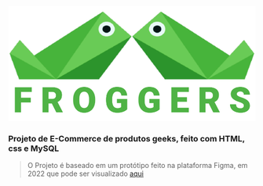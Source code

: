 <p align="center">
  <img src="svgviewer-output.svg" alt="Logo Froggers">
</p>

### Projeto de E-Commerce de produtos geeks, feito com HTML, css e MySQL

> O Projeto é baseado em um protótipo feito na plataforma Figma, em 2022 que pode ser visualizado [aqui](https://www.figma.com/proto/Zfx0EGkNO9BIIvuj7KcctE/Design-Site-de-Camisetas?node-id=17%3A6)

